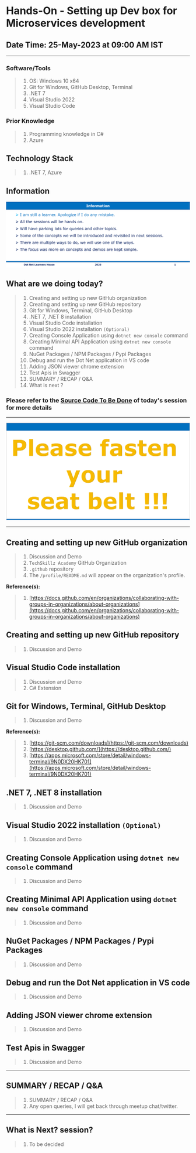 # Hands-On - Setting up Dev box for Microservices development

## Date Time: 25-May-2023 at 09:00 AM IST

---

### Software/Tools

> 1. OS: Windows 10 x64
> 1. Git for Windows, GitHub Desktop, Terminal
> 1. .NET 7
> 1. Visual Studio 2022
> 1. Visual Studio Code

### Prior Knowledge

> 1. Programming knowledge in C#
> 1. Azure

## Technology Stack

> 1. .NET 7, Azure

## Information

![Information | 100x100](./Documentation/Images/Information.PNG)

## What are we doing today?

> 1. Creating and setting up new GitHub organization
> 1. Creating and setting up new GitHub repository
> 1. Git for Windows, Terminal, GitHub Desktop
> 1. .NET 7, .NET 8 installation
> 1. Visual Studio Code installation
> 1. Visual Studio 2022 installation ```(Optional)```
> 1. Creating Console Application using ```dotnet new console``` command
> 1. Creating Minimal API Application using ```dotnet new console``` command
> 1. NuGet Packages / NPM Packages / Pypi Packages
> 1. Debug and run the Dot Net application in VS code
> 1. Adding JSON viewer chrome extension
> 1. Test Apis in Swagger
> 1. SUMMARY / RECAP / Q&A
> 1. What is next ?

### Please refer to the [**Source Code To Be Done**](https://github.com/vishipayyallore/speaker-series-2023/tree/main/AzureOpenAI) of today's session for more details

---

![Information | 100x100](./Documentation/Images/SeatBelt.PNG)

---

## Creating and setting up new GitHub organization

> 1. Discussion and Demo
> 1. `TechSkillz Academy` GitHub Organization
> 1. `.github` repository
> 1. The `/profile/README.md` will appear on the organization's profile.

**Reference(s):**

> 1. [https://docs.github.com/en/organizations/collaborating-with-groups-in-organizations/about-organizations](https://docs.github.com/en/organizations/collaborating-with-groups-in-organizations/about-organizations)

## Creating and setting up new GitHub repository

> 1. Discussion and Demo

## Visual Studio Code installation

> 1. Discussion and Demo
> 1. C# Extension

## Git for Windows, Terminal, GitHub Desktop

> 1. Discussion and Demo

**Reference(s):**

> 1. [https://git-scm.com/downloads](https://git-scm.com/downloads)
> 1. [https://desktop.github.com/](https://desktop.github.com/)
> 1. [https://apps.microsoft.com/store/detail/windows-terminal/9N0DX20HK701](https://apps.microsoft.com/store/detail/windows-terminal/9N0DX20HK701)

## .NET 7, .NET 8 installation

> 1. Discussion and Demo

## Visual Studio 2022 installation ```(Optional)```

> 1. Discussion and Demo

## Creating Console Application using ```dotnet new console``` command

> 1. Discussion and Demo

## Creating Minimal API Application using ```dotnet new console``` command

> 1. Discussion and Demo

## NuGet Packages / NPM Packages / Pypi Packages

> 1. Discussion and Demo

## Debug and run the Dot Net application in VS code

> 1. Discussion and Demo

## Adding JSON viewer chrome extension

> 1. Discussion and Demo

## Test Apis in Swagger

> 1. Discussion and Demo

---

## SUMMARY / RECAP / Q&A

> 1. SUMMARY / RECAP / Q&A
> 2. Any open queries, I will get back through meetup chat/twitter.

---

## What is Next? session?

> 1. To be decided
